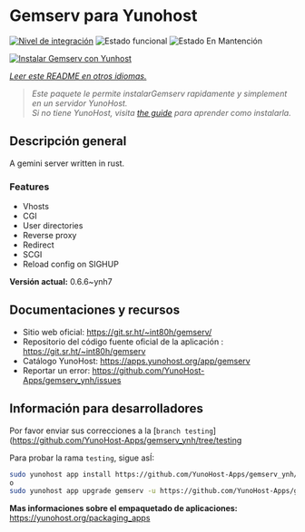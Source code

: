 <!--
Este archivo README esta generado automaticamente<https://github.com/YunoHost/apps/tree/master/tools/readme_generator>
No se debe editar a mano.
-->

# Gemserv para Yunohost

[![Nivel de integración](https://dash.yunohost.org/integration/gemserv.svg)](https://dash.yunohost.org/appci/app/gemserv) ![Estado funcional](https://ci-apps.yunohost.org/ci/badges/gemserv.status.svg) ![Estado En Mantención](https://ci-apps.yunohost.org/ci/badges/gemserv.maintain.svg)

[![Instalar Gemserv con Yunhost](https://install-app.yunohost.org/install-with-yunohost.svg)](https://install-app.yunohost.org/?app=gemserv)

*[Leer este README en otros idiomas.](./ALL_README.md)*

> *Este paquete le permite instalarGemserv rapidamente y simplement en un servidor YunoHost.*  
> *Si no tiene YunoHost, visita [the guide](https://yunohost.org/install) para aprender como instalarla.*

## Descripción general

A gemini server written in rust.

### Features

- Vhosts
- CGI
- User directories
- Reverse proxy
- Redirect
- SCGI
- Reload config on SIGHUP


**Versión actual:** 0.6.6~ynh7
## Documentaciones y recursos

- Sitio web oficial: <https://git.sr.ht/~int80h/gemserv/>
- Repositorio del código fuente oficial de la aplicación : <https://git.sr.ht/~int80h/gemserv>
- Catálogo YunoHost: <https://apps.yunohost.org/app/gemserv>
- Reportar un error: <https://github.com/YunoHost-Apps/gemserv_ynh/issues>

## Información para desarrolladores

Por favor enviar sus correcciones a la [`branch testing`](https://github.com/YunoHost-Apps/gemserv_ynh/tree/testing

Para probar la rama `testing`, sigue asÍ:

```bash
sudo yunohost app install https://github.com/YunoHost-Apps/gemserv_ynh/tree/testing --debug
o
sudo yunohost app upgrade gemserv -u https://github.com/YunoHost-Apps/gemserv_ynh/tree/testing --debug
```

**Mas informaciones sobre el empaquetado de aplicaciones:** <https://yunohost.org/packaging_apps>
